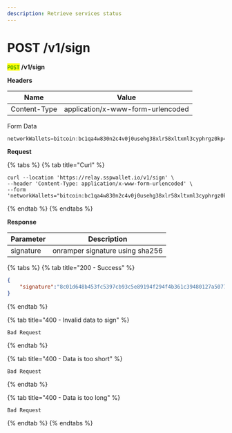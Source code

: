 ```yaml
---
description: Retrieve services status
---
```


# POST /v1/sign

<mark style="color:green;">`POST`</mark> **/v1/sign**

**Headers**

| Name         | Value                             |
| ------------ | --------------------------------- |
| Content-Type | application/x-www-form-urlencoded |

Form Data

```javascript
networkWallets=bitcoin:bc1qa4w830n2c4v0j0usehg38xlr58xltxml3cyphrgz0kp4292yw7aqrsqhcr
```

**Request**

{% tabs %}
{% tab title="Curl" %}
```url
curl --location 'https://relay.sspwallet.io/v1/sign' \
--header 'Content-Type: application/x-www-form-urlencoded' \
--form 'networkWallets="bitcoin:bc1qa4w830n2c4v0j0usehg38xlr58xltxml3cyphrgz0kp4292yw7aqrsqhcr"'
```
{% endtab %}
{% endtabs %}

**Response**

| Parameter | Description                     |
| --------- | ------------------------------- |
| signature | onramper signature using sha256 |

{% tabs %}
{% tab title="200 - Success" %}
```json
{
    "signature":"8c01d648b453fc5397cb93c5e89194f294f4b361c39480127a5077968b0ef352"
}
```
{% endtab %}

{% tab title="400 - Invalid data to sign" %}
```
Bad Request
```
{% endtab %}

{% tab title="400 - Data is too short" %}
```
Bad Request
```
{% endtab %}

{% tab title="400 - Data is too long" %}
```
Bad Request
```
{% endtab %}
{% endtabs %}

